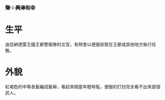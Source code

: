 <!-- TITLE: 皮諾德 -->
<!-- SUBTITLE: 『你們好，我有來自拉斐爾的口信……』 -->
### ~~聲：興津和幸~~
# 生平
迪亞納德雷王國王都警衛隊的文官，有時會以便服狀態在王都或其他地方執行任務。
# 外貌
紅褐色的中等長髮編成髮辮，看起來相當年輕時髦，便服的打扮完全看不出來是個武人。